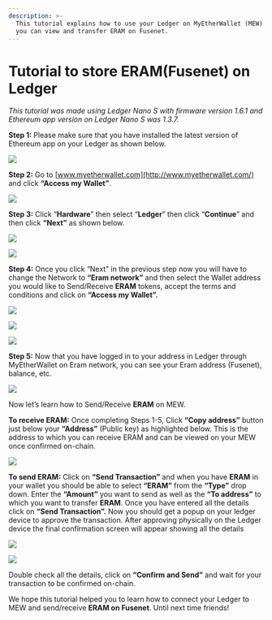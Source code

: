 ```yaml
---
description: >-
  This tutorial explains how to use your Ledger on MyEtherWallet (MEW) so that
  you can view and transfer ERAM on Fusenet.
---
```


# Tutorial to store ERAM\(Fusenet\) on Ledger



_This tutorial was made using Ledger Nano S with firmware version 1.6.1 and Ethereum app version on Ledger Nano S was 1.3.7._

**Step 1:** Please make sure that you have installed the latest version of Ethereum app on your Ledger as shown below.

![](../../.gitbook/assets/0%20%282%29.png)

**Step 2:** Go to [www.myetherwallet.com](http://www.myetherwallet.com/) and click **“Access my Wallet”**.

![](../../.gitbook/assets/1%20%285%29.png)

**Step 3:** Click “**Hardware**” then select “**Ledger**” then click “**Continue**” and then click **“Next”** as shown below.

![](../../.gitbook/assets/2%20%285%29.png)

![](../../.gitbook/assets/3%20%284%29.png)

**Step 4:** Once you click “Next” in the previous step now you will have to change the Network to **“Eram network”** and then select the Wallet address you would like to Send/Receive **ERAM** tokens, accept the terms and conditions and click on **“Access my Wallet”.**

![](../../.gitbook/assets/4%20%285%29.png)

![](../../.gitbook/assets/5%20%283%29.png)

![](../../.gitbook/assets/6%20%284%29.png)

**Step 5:** Now that you have logged in to your address in Ledger through MyEtherWallet on Eram network, you can see your Eram address \(Fusenet\), balance, etc.

![](../../.gitbook/assets/7%20%283%29.png)

Now let’s learn how to Send/Receive **ERAM** on MEW.

**To receive ERAM:** Once completing Steps 1-5, Click **“Copy address”** button just below your **“Address”** \(Public key\) as highlighted below. This is the address to which you can receive ERAM and can be viewed on your MEW once confirmed on-chain.

![](../../.gitbook/assets/8%20%283%29.png)

**To send ERAM:** Click on **“Send Transaction”** and when you have **ERAM** in your wallet you should be able to select **“ERAM”** from the **“Type”** drop down. Enter the **“Amount”** you want to send as well as the **“To address”** to which you want to transfer **ERAM**. Once you have entered all the details click on **“Send Transaction”.** Now you should get a popup on your ledger device to approve the transaction. After approving physically on the Ledger device the final confirmation screen will appear showing all the details

![](../../.gitbook/assets/9%20%283%29.png)

![](../../.gitbook/assets/10%20%283%29.png)

Double check all the details, click on **“Confirm and Send”** and wait for your transaction to be confirmed on-chain.

We hope this tutorial helped you to learn how to connect your Ledger to MEW and send/receive **ERAM on Fusenet**. Until next time friends!

